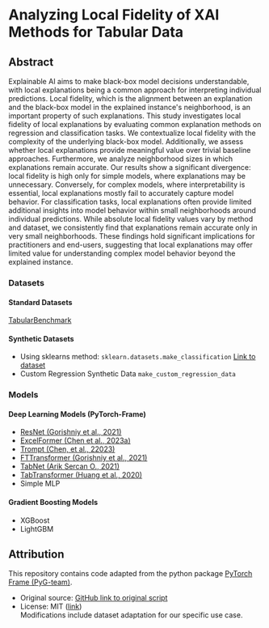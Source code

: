# Analyzing Local Fidelity of XAI Methods for Tabular Data

## Abstract
Explainable AI aims to make black-box model decisions understandable, with local explanations being a common approach for interpreting individual predictions. Local fidelity, which is the alignment between an explanation and the black-box model in the explained instance's neighborhood, is an important property of such explanations. This study investigates local fidelity of local explanations by evaluating common explanation methods on regression and classification tasks. We contextualize local fidelity with the complexity of the underlying black-box model. Additionally, we assess whether local explanations provide meaningful value over trivial baseline approaches. Furthermore, we analyze neighborhood sizes in which explanations remain accurate. Our results show a significant divergence: local fidelity is high only for simple models, where explanations may be unnecessary. Conversely, for complex models, where interpretability is essential, local explanations mostly fail to accurately capture model behavior. For classification tasks, local explanations often provide limited additional insights into model behavior within small neighborhoods around individual predictions. While absolute local fidelity values vary by method and dataset, we consistently find that explanations remain accurate only in very small neighborhoods. These findings hold significant implications for practitioners and end-users, suggesting that local explanations may offer limited value for understanding complex model behavior beyond the explained instance.


### Datasets

#### Standard Datasets
[TabularBenchmark](https://pytorch-frame.readthedocs.io/en/latest/generated/torch_frame.datasets.TabularBenchmark.html#torch_frame.datasets.TabularBenchmark)

#### Synthetic Datasets
- Using sklearns method: ```sklearn.datasets.make_classification```
[Link to dataset](https://scikit-learn.org/stable/modules/generated/sklearn.datasets.make_classification.html#sklearn.datasets.make_classification)
- Custom Regression Synthetic Data ```make_custom_regression_data```

### Models

#### Deep Learning Models (PyTorch-Frame)
- [ResNet (Gorishniy et al., 2021)](https://github.com/yandex-research/rtdl-revisiting-models)
- [ExcelFormer (Chen et al., 2023a)](https://github.com/WhatAShot/ExcelFormer)
- [Trompt (Chen, et al., 22023)](https://arxiv.org/abs/2305.18446)
- [FTTransformer (Gorishniy et al., 2021)](https://github.com/yandex-research/rtdl-revisiting-models)
- [TabNet (Arik Sercan O., 2021)](https://github.com/dreamquark-ai/tabnet)
- [TabTransformer (Huang et al., 2020)](https://github.com/lucidrains/tab-transformer-pytorch)
- Simple MLP

#### Gradient Boosting Models
- XGBoost
- LightGBM


## Attribution
This repository contains code adapted from the python package [PyTorch Frame (PyG-team)](https://github.com/pyg-team/pytorch_geometric).  
- Original source: [GitHub link to original script](https://github.com/pyg-team/pytorch-frame/benchmark/data_frame_benchmark.py)  
- License: MIT ([link](https://github.com/pyg-team/pytorch_geometric/pytorch-frame/LICENSE))  
Modifications include dataset adaptation for our specific use case.
